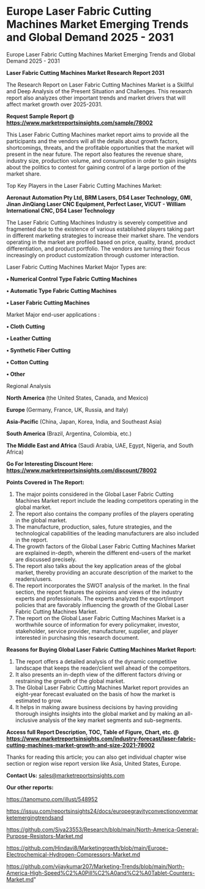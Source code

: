 # Europe Laser Fabric Cutting Machines Market Emerging Trends and Global Demand 2025 - 2031
 Europe Laser Fabric Cutting Machines Market Emerging Trends and Global Demand 2025 - 2031

<strong>Laser Fabric Cutting Machines Market Research Report 2031</strong>

The Research Report on Laser Fabric Cutting Machines Market is a Skillful and Deep Analysis of the Present Situation and Challenges. This research report also analyzes other important trends and market drivers that will affect market growth over 2025-2031.

<strong>Request Sample Report @ <a href=https://www.marketreportsinsights.com/sample/78002>https://www.marketreportsinsights.com/sample/78002</a></strong>

This Laser Fabric Cutting Machines market report aims to provide all the participants and the vendors will all the details about growth factors, shortcomings, threats, and the profitable opportunities that the market will present in the near future. The report also features the revenue share, industry size, production volume, and consumption in order to gain insights about the politics to contest for gaining control of a large portion of the market share.

Top Key Players in the Laser Fabric Cutting Machines Market:

<strong>Aeronaut Automation Pty Ltd, BRM Lasers, DS4 Laser Technology, GMI, Jinan JinQiang Laser CNC Equipment, Perfect Laser, VICUT - William International CNC, DS4 Laser Technology</strong>

The Laser Fabric Cutting Machines Industry is severely competitive and fragmented due to the existence of various established players taking part in different marketing strategies to increase their market share. The vendors operating in the market are profiled based on price, quality, brand, product differentiation, and product portfolio. The vendors are turning their focus increasingly on product customization through customer interaction.

Laser Fabric Cutting Machines Market Major Types are:

<strong>• Numerical Control Type Fabric Cutting Machines

• Automatic Type Fabric Cutting Machines

• Laser Fabric Cutting Machines</strong>

Market Major end-user applications :

<strong>• Cloth Cutting

• Leather Cutting

• Synthetic Fiber Cutting

• Cotton Cutting

• Other</strong>

Regional Analysis

</u><strong><b>North America</b></strong> (the United States, Canada, and Mexico)

<strong><b>Europe </b></strong>(Germany, France, UK, Russia, and Italy)

<strong><b>Asia-Pacific</b></strong> (China, Japan, Korea, India, and Southeast Asia)

<strong><b>South America</b></strong> (Brazil, Argentina, Colombia, etc.)

<strong><b>The Middle East and Africa</b></strong> (Saudi Arabia, UAE, Egypt, Nigeria, and South Africa)

<strong>Go For Interesting Discount Here: <a href=https://www.marketreportsinsights.com/discount/78002>https://www.marketreportsinsights.com/discount/78002</a></strong>

<strong>Points Covered in The Report:</strong>
<ol>
  <li>The major points considered in the Global Laser Fabric Cutting Machines Market report include the leading competitors operating in the global market.</li>
  <li>The report also contains the company profiles of the players operating in the global market.</li>
  <li>The manufacture, production, sales, future strategies, and the technological capabilities of the leading manufacturers are also included in the report.</li>
  <li>The growth factors of the Global Laser Fabric Cutting Machines Market are explained in-depth, wherein the different end-users of the market are discussed precisely.</li>
  <li>The report also talks about the key application areas of the global market, thereby providing an accurate description of the market to the readers/users.</li>
  <li>The report incorporates the SWOT analysis of the market. In the final section, the report features the opinions and views of the industry experts and professionals. The experts analyzed the export/import policies that are favorably influencing the growth of the Global Laser Fabric Cutting Machines Market.</li>
  <li>The report on the Global Laser Fabric Cutting Machines Market is a worthwhile source of information for every policymaker, investor, stakeholder, service provider, manufacturer, supplier, and player interested in purchasing this research document.</li>
</ol>
<strong>Reasons for Buying Global Laser Fabric Cutting Machines Market Report:</strong>

<ol>
  <li>The report offers a detailed analysis of the dynamic competitive landscape that keeps the reader/client well ahead of the competitors.</li>
  <li>It also presents an in-depth view of the different factors driving or restraining the growth of the global market.</li>
  <li>The Global Laser Fabric Cutting Machines Market report provides an eight-year forecast evaluated on the basis of how the market is estimated to grow.</li>
  <li>It helps in making aware business decisions by having providing thorough insights insights into the global market and by making an all-inclusive analysis of the key market segments and sub-segments.</li>
</ol>
<strong>Access full Report Description, TOC, Table of Figure, Chart, etc. @ <a href=https://www.marketreportsinsights.com/industry-forecast/laser-fabric-cutting-machines-market-growth-and-size-2021-78002>https://www.marketreportsinsights.com/industry-forecast/laser-fabric-cutting-machines-market-growth-and-size-2021-78002</a></strong>


Thanks for reading this article; you can also get individual chapter wise section or region wise report version like Asia, United States, Europe.

<strong>Contact Us:</strong>
sales@marketreportsinsights.com

<strong>Our other reports:</strong>

<a href=https://tanomuno.com/illust/548952>https://tanomuno.com/illust/548952</a>

<a href=https://issuu.com/reportsinsights24/docs/europegravityconvectionovenmarketemergingtrendsand>https://issuu.com/reportsinsights24/docs/europegravityconvectionovenmarketemergingtrendsand</a>

<a href=https://github.com/Siya23553/Research/blob/main/North-America-General-Purpose-Resistors-Market.md>https://github.com/Siya23553/Research/blob/main/North-America-General-Purpose-Resistors-Market.md</a>

<a href=https://github.com/Hindavi8/Marketingrowth/blob/main/Europe-Electrochemical-Hydrogen-Compressors-Market.md>https://github.com/Hindavi8/Marketingrowth/blob/main/Europe-Electrochemical-Hydrogen-Compressors-Market.md</a>

<a href=https://github.com/vijaykumar207/Marketing-Trends/blob/main/North-America-High-Speed%C2%A0Pill%C2%A0and%C2%A0Tablet-Counters-Market.md>https://github.com/vijaykumar207/Marketing-Trends/blob/main/North-America-High-Speed%C2%A0Pill%C2%A0and%C2%A0Tablet-Counters-Market.md</a>"
